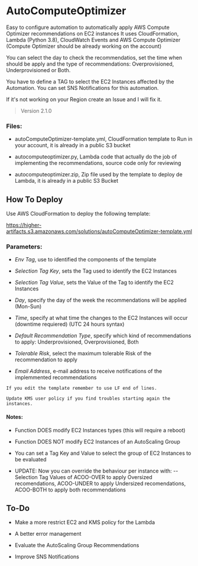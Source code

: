 # AutoComputeOptimizer
Easy to configure automation to automatically apply AWS Compute Optimizer recommendations on EC2 instances
It uses CloudFormation, Lambda (Python 3.8), CloudWatch Events and AWS Compute Optimizer (Compute Optimizer should be already working on the account)

You can select the day to check the recommendatios, set the time when should be apply and the type of recommendations: Overprovisioned, Underprovisioned or Both.

You have to define a TAG to select the EC2 Instances affected by the Automation. You can set SNS Notifications for this automation.

If it's not working on your Region create an Issue and I will fix it.

> Version 2.1.0

### Files:
- autoComputeOptimizer-template.yml, CloudFormation template to Run in your account, it is already in a public S3 bucket

- autocomputeoptimizer.py, Lambda code that actually do the job of implementing the recommendations, source code only for reviewing

- autocomputeoptimizer.zip, Zip file used by the template to deploy de Lambda, it is already in a public S3 Bucket

## How To Deploy
Use AWS CloudFormation to deploy the following template:

https://higher-artifacts.s3.amazonaws.com/solutions/autoComputeOptimizer-template.yml

### Parameters:
- *Env Tag*, use to identified the components of the template

- *Selection Tag Key*, sets the Tag used to identify the EC2 Instances

- *Selection Tag Value*, sets the Value of the Tag to identify the EC2 Instances

- *Day*, specify the day of the week the recommendations will be applied (Mon-Sun)

- *Time*, specify at what time the changes to the EC2 Instances will occur (downtime requiered) (UTC 24 hours syntax)

- *Default Recommendation Type*, specify which kind of recommendations to apply: Underprovisioned, Overprovisioned, Both

- *Tolerable Risk*, select the maximum tolerable Risk of the recommendation to apply

- *Email Address*, e-mail address to receive notifications of the implemmented recommendations

`If you edit the template remember to use LF end of lines.`

`Update KMS user policy if you find troubles starting again the instances.`

#### Notes:

- Function DOES modify EC2 Instances types (this will require a reboot) 

- Function DOES NOT modify EC2 Instances of an AutoScaling Group

- You can set a Tag Key and Value to select the group of EC2 Instances to be evaluated

- UPDATE: Now you can override the behaviour per instance with:
-- Selection Tag Values of ACOO-OVER to apply Oversized recomendations, ACOO-UNDER to apply Undersized recomendations, ACOO-BOTH to apply both recommendations

## To-Do
- Make a more restrict EC2 and KMS policy for the Lambda

- A better error management

- Evaluate the AutoScaling Group Recommendations

- Improve SNS Notifications
